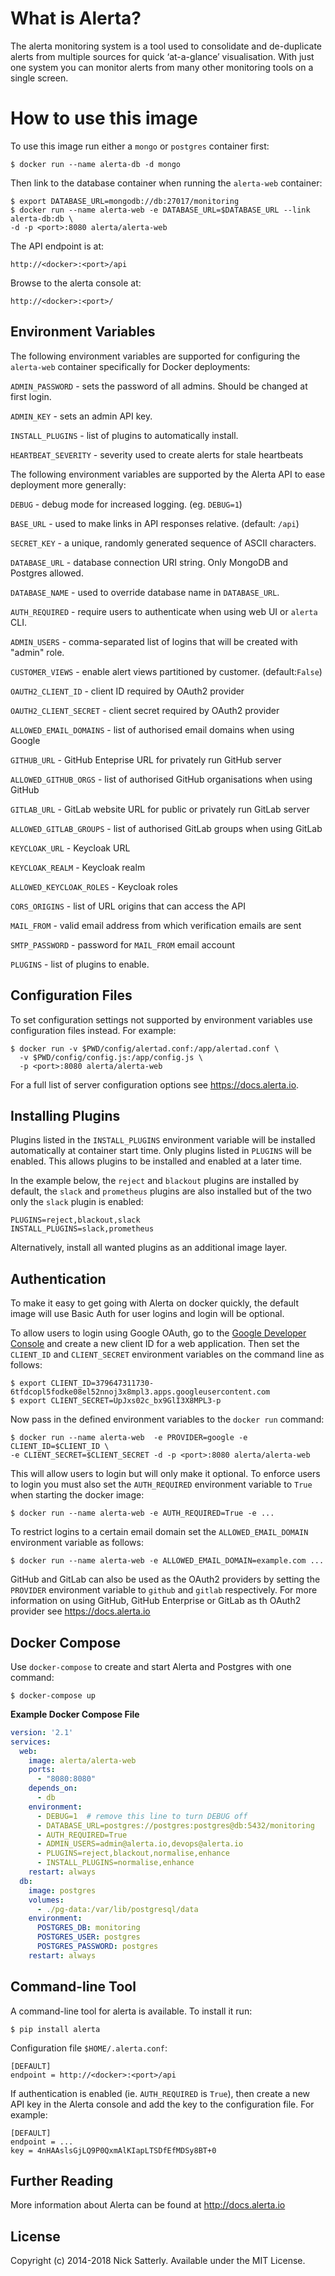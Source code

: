 What is Alerta?
===============

The alerta monitoring system is a tool used to consolidate and
de-duplicate alerts from multiple sources for quick ‘at-a-glance’
visualisation. With just one system you can monitor alerts from
many other monitoring tools on a single screen.

How to use this image
=====================

To use this image run either a `mongo` or `postgres` container first:

    $ docker run --name alerta-db -d mongo

Then link to the database container when running the `alerta-web` container:

    $ export DATABASE_URL=mongodb://db:27017/monitoring
    $ docker run --name alerta-web -e DATABASE_URL=$DATABASE_URL --link alerta-db:db \
    -d -p <port>:8080 alerta/alerta-web

The API endpoint is at:

    http://<docker>:<port>/api

Browse to the alerta console at:

    http://<docker>:<port>/

Environment Variables
---------------------

The following environment variables are supported for configuring
the `alerta-web` container specifically for Docker deployments:

`ADMIN_PASSWORD`
    - sets the password of all admins. Should be changed at first login.

`ADMIN_KEY`
    - sets an admin API key.

`INSTALL_PLUGINS`
    - list of plugins to automatically install.

`HEARTBEAT_SEVERITY`
    - severity used to create alerts for stale heartbeats

The following environment variables are supported by the Alerta
API to ease deployment more generally:

`DEBUG`
    - debug mode for increased logging. (eg. `DEBUG=1`)

`BASE_URL`
    - used to make links in API responses relative. (default: `/api`)

`SECRET_KEY`
    - a unique, randomly generated sequence of ASCII characters.

`DATABASE_URL`
    - database connection URI string. Only MongoDB and Postgres allowed.

`DATABASE_NAME`
    - used to override database name in `DATABASE_URL`.

`AUTH_REQUIRED`
    - require users to authenticate when using web UI or `alerta` CLI.

`ADMIN_USERS`
    - comma-separated list of logins that will be created with "admin" role.

`CUSTOMER_VIEWS`
    - enable alert views partitioned by customer. (default:``False``)

`OAUTH2_CLIENT_ID`
    - client ID required by OAuth2 provider

`OAUTH2_CLIENT_SECRET`
    - client secret required by OAuth2 provider

`ALLOWED_EMAIL_DOMAINS`
    - list of authorised email domains when using Google

`GITHUB_URL`
    - GitHub Enteprise URL for privately run GitHub server

`ALLOWED_GITHUB_ORGS`
    - list of authorised GitHub organisations when using GitHub

`GITLAB_URL`
    - GitLab website URL for public or privately run GitLab server

`ALLOWED_GITLAB_GROUPS`
    - list of authorised GitLab groups when using GitLab

`KEYCLOAK_URL`
    - Keycloak URL

`KEYCLOAK_REALM`
    - Keycloak realm

`ALLOWED_KEYCLOAK_ROLES`
    - Keycloak roles

`CORS_ORIGINS`
    - list of URL origins that can access the API

`MAIL_FROM`
    - valid email address from which verification emails are sent

`SMTP_PASSWORD`
    - password for ``MAIL_FROM`` email account

`PLUGINS`
    - list of plugins to enable.

Configuration Files
-------------------

To set configuration settings not supported by environment variables use
configuration files instead. For example:

    $ docker run -v $PWD/config/alertad.conf:/app/alertad.conf \
      -v $PWD/config/config.js:/app/config.js \
      -p <port>:8080 alerta/alerta-web

For a full list of server configuration options see https://docs.alerta.io.

Installing Plugins
------------------

Plugins listed in the `INSTALL_PLUGINS` environment variable will be installed
automatically at container start time. Only plugins listed in `PLUGINS` will be
enabled. This allows plugins to be installed and enabled at a later time.

In the example below, the `reject` and `blackout` plugins are installed by
default, the `slack` and `prometheus` plugins are also installed but of the
two only the `slack` plugin is enabled:

    PLUGINS=reject,blackout,slack
    INSTALL_PLUGINS=slack,prometheus

Alternatively, install all wanted plugins as an additional image layer.

Authentication
--------------

To make it easy to get going with Alerta on docker quickly, the default image
will use Basic Auth for user logins and login will be optional.

To allow users to login using Google OAuth, go to the [Google Developer Console][1]
and create a new client ID for a web application. Then set the `CLIENT_ID`
and `CLIENT_SECRET` environment variables on the command line as follows:

    $ export CLIENT_ID=379647311730-6tfdcopl5fodke08el52nnoj3x8mpl3.apps.googleusercontent.com
    $ export CLIENT_SECRET=UpJxs02c_bx9GlI3X8MPL3-p

Now pass in the defined environment variables to the `docker run` command:

    $ docker run --name alerta-web  -e PROVIDER=google -e CLIENT_ID=$CLIENT_ID \
    -e CLIENT_SECRET=$CLIENT_SECRET -d -p <port>:8080 alerta/alerta-web

This will allow users to login but will only make it optional. To enforce
users to login you must also set the `AUTH_REQUIRED` environment variable to
`True` when starting the docker image:

    $ docker run --name alerta-web -e AUTH_REQUIRED=True -e ...

To restrict logins to a certain email domain set the `ALLOWED_EMAIL_DOMAIN`
environment variable as follows:

    $ docker run --name alerta-web -e ALLOWED_EMAIL_DOMAIN=example.com ...

GitHub and GitLab can also be used as the OAuth2 providers by setting the
`PROVIDER` environment variable to `github` and `gitlab` respectively. For
more information on using GitHub, GitHub Enterprise or GitLab as th OAuth2
provider see https://docs.alerta.io

Docker Compose
--------------

Use `docker-compose` to create and start Alerta and Postgres with
one command:

    $ docker-compose up

**Example Docker Compose File**

```yaml
version: '2.1'
services:
  web:
    image: alerta/alerta-web
    ports:
      - "8080:8080"
    depends_on:
      - db
    environment:
      - DEBUG=1  # remove this line to turn DEBUG off
      - DATABASE_URL=postgres://postgres:postgres@db:5432/monitoring
      - AUTH_REQUIRED=True
      - ADMIN_USERS=admin@alerta.io,devops@alerta.io
      - PLUGINS=reject,blackout,normalise,enhance
      - INSTALL_PLUGINS=normalise,enhance
    restart: always
  db:
    image: postgres
    volumes:
      - ./pg-data:/var/lib/postgresql/data
    environment:
      POSTGRES_DB: monitoring
      POSTGRES_USER: postgres
      POSTGRES_PASSWORD: postgres
    restart: always
```

Command-line Tool
-----------------

A command-line tool for alerta is available. To install it run:

    $ pip install alerta

Configuration file `$HOME/.alerta.conf`:

    [DEFAULT]
    endpoint = http://<docker>:<port>/api

If authentication is enabled (ie. `AUTH_REQUIRED` is `True`), then create
a new API key in the Alerta console and add the key to the configuration
file. For example:

    [DEFAULT]
    endpoint = ...
    key = 4nHAAslsGjLQ9P0QxmAlKIapLTSDfEfMDSy8BT+0

Further Reading
---------------

More information about Alerta can be found at http://docs.alerta.io

License
-------

Copyright (c) 2014-2018 Nick Satterly. Available under the MIT License.

[1]: <https://console.developers.google.com> "Google Developer Console"
